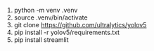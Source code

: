 1. python -m venv .venv
2. source .venv/bin/activate
3. git clone https://github.com/ultralytics/yolov5
4. pip install -r yolov5/requirements.txt
5. pip install streamlit